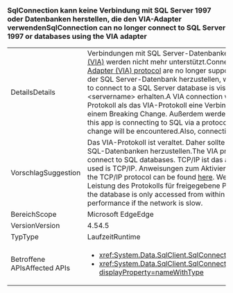 ### <a name="sqlconnection-can-no-longer-connect-to-sql-server-1997-or-databases-using-the-via-adapter"></a><span data-ttu-id="4cdca-101">SqlConnection kann keine Verbindung mit SQL Server 1997 oder Datenbanken herstellen, die den VIA-Adapter verwenden</span><span class="sxs-lookup"><span data-stu-id="4cdca-101">SqlConnection can no longer connect to SQL Server 1997 or databases using the VIA adapter</span></span>

|   |   |
|---|---|
|<span data-ttu-id="4cdca-102">Details</span><span class="sxs-lookup"><span data-stu-id="4cdca-102">Details</span></span>|<span data-ttu-id="4cdca-103">Verbindungen mit SQL Server-Datenbanken unter Verwendung des [Virtual Interface Adapter-Protokolls (VIA)](https://technet.microsoft.com/library/ms191229%28v=sql.105%29.aspx) werden nicht mehr unterstützt.</span><span class="sxs-lookup"><span data-stu-id="4cdca-103">Connections to SQL Server databases using the [Virtual Interface Adapter (VIA) protocol](https://technet.microsoft.com/library/ms191229%28v=sql.105%29.aspx) are no longer supported.</span></span> <span data-ttu-id="4cdca-104">Das Protokoll, das verwendet wird, um eine Verbindung mit der SQL Server-Datenbank herzustellen, wird in der Verbindungszeichenfolge angezeigt.</span><span class="sxs-lookup"><span data-stu-id="4cdca-104">The protocol used to connect to a SQL Server database is visible in the connection string.</span></span> <span data-ttu-id="4cdca-105">Eine VIA-Verbindung bleibt über &lt;servername&gt; erhalten.</span><span class="sxs-lookup"><span data-stu-id="4cdca-105">A VIA connection will contain via:&lt;servername&gt;.</span></span> <span data-ttu-id="4cdca-106">Wenn diese App über ein anderes Protokoll als das VIA-Protokoll eine Verbindung mit SQL herstellt (z.B. tcp: oder np:) kommt es nicht zu einem Breaking Change. Außerdem werden Verbindungen mit SQL Server 7 (1997) nicht mehr unterstützt.</span><span class="sxs-lookup"><span data-stu-id="4cdca-106">If this app is connecting to SQL via a protocol other than VIA (tcp: or np: for example), then no breaking change will be encountered.Also, connections to SQL Server 7 (1997) are no longer supported.</span></span>|
|<span data-ttu-id="4cdca-107">Vorschlag</span><span class="sxs-lookup"><span data-stu-id="4cdca-107">Suggestion</span></span>|<span data-ttu-id="4cdca-108">Das VIA-Protokoll ist veraltet. Daher sollte ein anderes Protokoll verwendet werden, um eine Verbindung mit SQL-Datenbanken herzustellen.</span><span class="sxs-lookup"><span data-stu-id="4cdca-108">The VIA protocol is deprecated, so an alternative protocol should be used to connect to SQL databases.</span></span> <span data-ttu-id="4cdca-109">TCP/IP ist das am häufigsten verwendete Protokoll.</span><span class="sxs-lookup"><span data-stu-id="4cdca-109">The most common protocol used is TCP/IP.</span></span> <span data-ttu-id="4cdca-110">Anweisungen zum Aktivieren des TCP/IP-Protokolls finden Sie [hier](https://msdn.microsoft.com/library/bb909712.aspx).</span><span class="sxs-lookup"><span data-stu-id="4cdca-110">Instructions for enabling the TCP/IP protocol can be found [here](https://msdn.microsoft.com/library/bb909712.aspx).</span></span> <span data-ttu-id="4cdca-111">Wenn Sie nur über ein Intranet auf eine Datenbank zugreifen, ist die Leistung des Protokolls für freigegebene Pipes möglicherweise besser, wenn das Netzwerk langsam ist.</span><span class="sxs-lookup"><span data-stu-id="4cdca-111">If the database is only accessed from within an intranet, the shared pipes protocol may provide better performance if the network is slow.</span></span>|
|<span data-ttu-id="4cdca-112">Bereich</span><span class="sxs-lookup"><span data-stu-id="4cdca-112">Scope</span></span>|<span data-ttu-id="4cdca-113">Microsoft Edge</span><span class="sxs-lookup"><span data-stu-id="4cdca-113">Edge</span></span>|
|<span data-ttu-id="4cdca-114">Version</span><span class="sxs-lookup"><span data-stu-id="4cdca-114">Version</span></span>|<span data-ttu-id="4cdca-115">4.5</span><span class="sxs-lookup"><span data-stu-id="4cdca-115">4.5</span></span>|
|<span data-ttu-id="4cdca-116">Typ</span><span class="sxs-lookup"><span data-stu-id="4cdca-116">Type</span></span>|<span data-ttu-id="4cdca-117">Laufzeit</span><span class="sxs-lookup"><span data-stu-id="4cdca-117">Runtime</span></span>|
|<span data-ttu-id="4cdca-118">Betroffene APIs</span><span class="sxs-lookup"><span data-stu-id="4cdca-118">Affected APIs</span></span>|<ul><li><xref:System.Data.SqlClient.SqlConnection.%23ctor(System.String)?displayProperty=nameWithType></li><li><xref:System.Data.SqlClient.SqlConnection.%23ctor(System.String,System.Data.SqlClient.SqlCredential)?displayProperty=nameWithType></li></ul>|


